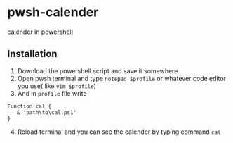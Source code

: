 # pwsh-calender
calender in powershell


## Installation

1. Download the powershell script and save it somewhere
2. Open pwsh terminal and type `notepad $profile` or whatever code editor you use( like `vim $profile`)
3. And in `profile` file write
 ```pwsh
Function cal {
    & 'path\to\cal.ps1'
}
  ```
4. Reload terminal and you can see the calender by typing command `cal`
